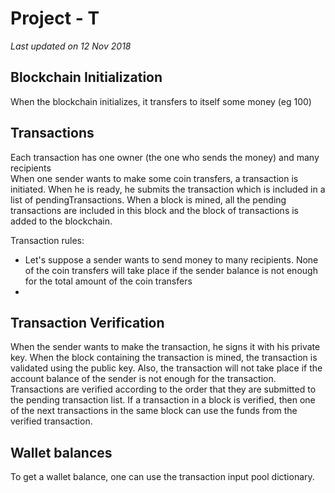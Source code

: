 <h1>Project - T</h1>
<i>Last updated on 12 Nov 2018</i>

<h2> Blockchain Initialization </h2>
When the blockchain initializes, it transfers to itself some money (eg 100)

<h2>Transactions</h2>
Each transaction has one owner (the one who sends the money) and many recipients<br>
When one sender wants to make some coin transfers, a transaction is initiated. When he is ready,
he submits the transaction which is included in a list of pendingTransactions.
When a block is mined, all the pending transactions are included in this block and the block
of transactions is added to the blockchain.


Transaction rules:
- Let's suppose a sender wants to send money to many recipients. None of the coin transfers
will take place if the sender balance is not enough for the total amount of the coin
transfers</b>
- 

<h2>Transaction Verification </h2>
When the sender wants to make the transaction, he signs it with his private key.
When the block containing the transaction is mined, the transaction is validated 
using the public key. Also, the transaction will not take place if the account balance
of the sender is not enough for the transaction.
Transactions are verified according to the order that they are submitted to the pending
transaction list. If a transaction in a block is verified, then one of the next transactions
in the same block can use the funds from the verified transaction.

<h2>Wallet balances</h2>
To get a wallet balance, one can use the transaction input pool dictionary.
